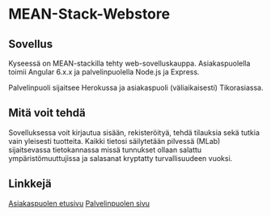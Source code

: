 # MEAN-Stack-Webstore

## Sovellus

Kyseessä on MEAN-stackilla tehty web-sovelluskauppa. Asiakaspuolella toimii Angular 6.x.x ja palvelinpuolella Node.js ja Express.

Palvelinpuoli sijaitsee Herokussa ja asiakaspuoli (väliaikaisesti) Tikorasiassa.

## Mitä voit tehdä

Sovelluksessa voit kirjautua sisään, rekisteröityä, tehdä tilauksia sekä tutkia vain yleisesti tuotteita. Kaikki tietosi säilytetään pilvessä (MLab) sijaitsevassa tietokannassa missä tunnukset ollaan salattu ympäristömuuttujissa ja salasanat kryptatty turvallisuudeen vuoksi.

## Linkkejä

[Asiakaspuolen etusivu](https://tikorasia.jamk.fi/~wsk3/suhautus)
[Palvelinpuolen sivu](https://suhautus-webstore-back.herokuapp.com/)
